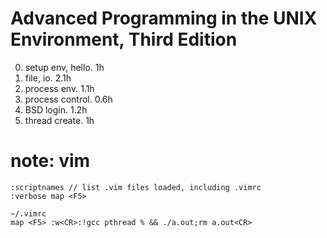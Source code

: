 # Advanced Programming in the UNIX Environment, Third Edition

0. setup env, hello. 1h
1. file, io. 2.1h
2. process env. 1.1h
3. process control. 0.6h
4. BSD login. 1.2h
5. thread create. 1h

# note: vim

~~~~
:scriptnames // list .vim files loaded, including .vimrc
:verbose map <F5>

~/.vimrc
map <F5> :w<CR>:!gcc pthread % && ./a.out;rm a.out<CR>
~~~~

